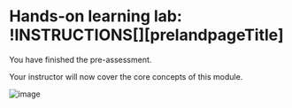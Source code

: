 # Hands-on learning lab: !INSTRUCTIONS[][prelandpageTitle]

You have finished the pre-assessment.


Your instructor will now cover the core concepts of this module. 

<!-- insert new image -->


![image](https://lodmanuals.blob.core.windows.net/lms/CommunityCourses/PI2.PNG)